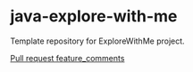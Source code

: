# java-explore-with-me
Template repository for ExploreWithMe project.

[Pull request feature_comments](https://github.com/alekseevwork/java-explore-with-me/pull/3)



